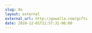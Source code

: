```yaml
---
slug: 8a
layout: external
external_url: http://gowalla.com/gifts
date: 2010-12-01T11:57:31-06:00
---
```

